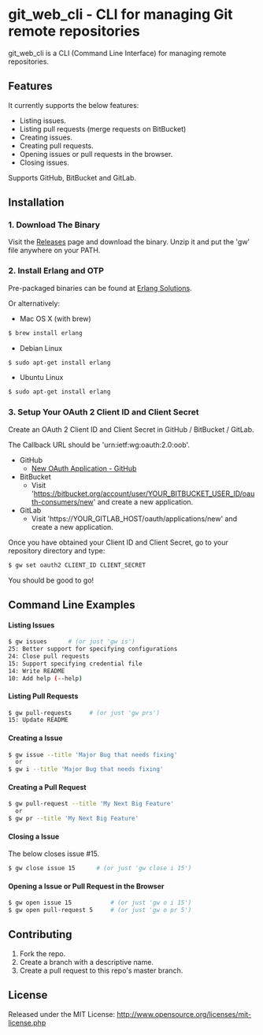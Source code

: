 # git_web_cli - CLI for managing Git remote repositories

git_web_cli is a CLI (Command Line Interface) for managing remote repositories.


## Features

It currently supports the below features:

- Listing issues.
- Listing pull requests (merge requests on BitBucket)
- Creating issues.
- Creating pull requests.
- Opening issues or pull requests in the browser.
- Closing issues.

Supports GitHub, BitBucket and GitLab.


## Installation

### 1. Download The Binary

Visit the [Releases](http://example.com) page and download the binary.
Unzip it and put the 'gw' file anywhere on your PATH.

### 2. Install Erlang and OTP

Pre-packaged binaries can be found at [Erlang Solutions](https://www.erlang-solutions.com/resources/download.html).

Or alternatively:

* Mac OS X (with brew)

```bash
$ brew install erlang
```

* Debian Linux

```bash
$ sudo apt-get install erlang
```

* Ubuntu Linux

```bash
$ sudo apt-get install erlang
```

### 3. Setup Your OAuth 2 Client ID and Client Secret

Create an OAuth 2 Client ID and Client Secret in GitHub / BitBucket / GitLab.

The Callback URL should be 'urn:ietf:wg:oauth:2.0:oob'.

* GitHub
    * [New OAuth Application - GitHub](https://github.com/settings/applications/new)
* BitBucket
    * Visit 'https://bitbucket.org/account/user/YOUR_BITBUCKET_USER_ID/oauth-consumers/new' and create a new application.
* GitLab
    * Visit 'https://YOUR_GITLAB_HOST/oauth/applications/new' and create a new application.

Once you have obtained your Client ID and Client Secret, go to your repository directory and type:

```bash
$ gw set oauth2 CLIENT_ID CLIENT_SECRET
```

You should be good to go!


## Command Line Examples

#### Listing Issues

```bash
$ gw issues      # (or just 'gw is')
25: Better support for specifying configurations
24: Close pull requests
15: Support specifying credential file
14: Write README
10: Add help (--help)
```

#### Listing Pull Requests

```bash
$ gw pull-requests     # (or just 'gw prs')
15: Update README
```

#### Creating a Issue

```bash
$ gw issue --title 'Major Bug that needs fixing'
  or
$ gw i --title 'Major Bug that needs fixing'
```

#### Creating a Pull Request

```bash
$ gw pull-request --title 'My Next Big Feature'
  or
$ gw pr --title 'My Next Big Feature'
```

#### Closing a Issue

The below closes issue #15.

```bash
$ gw close issue 15      # (or just 'gw close i 15')
```

#### Opening a Issue or Pull Request in the Browser

```bash
$ gw open issue 15           # (or just 'gw o i 15')
$ gw open pull-request 5     # (or just 'gw o pr 5')
```

## Contributing

1. Fork the repo.
1. Create a branch with a descriptive name.
1. Create a pull request to this repo's master branch.

## License

Released under the MIT License: http://www.opensource.org/licenses/mit-license.php
